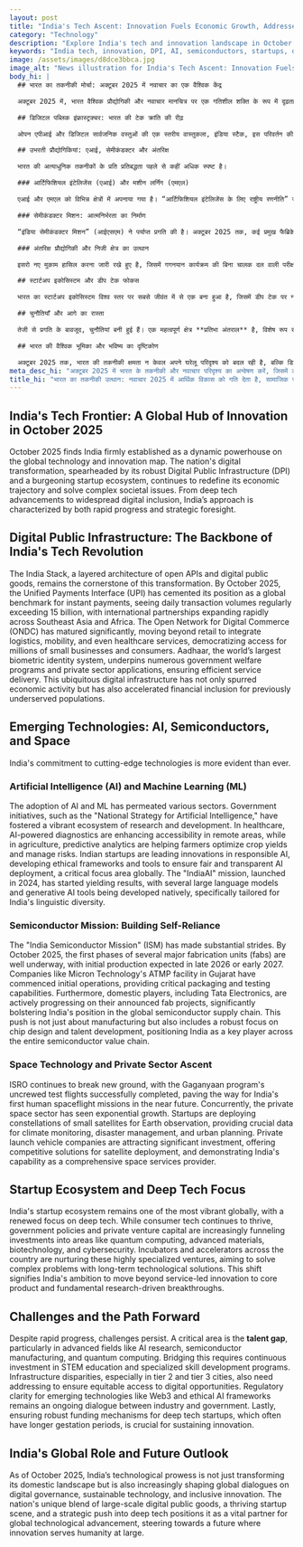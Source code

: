```yaml
---
layout: post
title: "India's Tech Ascent: Innovation Fuels Economic Growth, Addresses Societal Challenges in 2025"
category: "Technology"
description: "Explore India's tech and innovation landscape in October 2025, covering DPI, AI, semiconductors, startups, and future challenges."
keywords: "India tech, innovation, DPI, AI, semiconductors, startups, digital transformation, future tech, भारत प्रौद्योगिकी, नवाचार, डीपीआई, एआई, सेमीकंडक्टर, स्टार्टअप, डिजिटल परिवर्तन, भविष्य की तकनीक"
image: /assets/images/d8dce3bbca.jpg
image_alt: "News illustration for India's Tech Ascent: Innovation Fuels Economic Growth, Addresses Societal Challenges in 2025"
body_hi: |
  ## भारत का तकनीकी मोर्चा: अक्टूबर 2025 में नवाचार का एक वैश्विक केंद्र

  अक्टूबर 2025 में, भारत वैश्विक प्रौद्योगिकी और नवाचार मानचित्र पर एक गतिशील शक्ति के रूप में दृढ़ता से स्थापित हो गया है। राष्ट्र का डिजिटल परिवर्तन, जो इसके मजबूत डिजिटल पब्लिक इंफ्रास्ट्रक्चर (डीपीआई) और बढ़ते स्टार्टअप इकोसिस्टम द्वारा संचालित है, अपनी आर्थिक गति को फिर से परिभाषित करना और जटिल सामाजिक मुद्दों को हल करना जारी रखता है। डीप टेक प्रगति से लेकर व्यापक डिजिटल समावेशन तक, भारत का दृष्टिकोण तीव्र प्रगति और रणनीतिक दूरदर्शिता दोनों की विशेषता है।

  ## डिजिटल पब्लिक इंफ्रास्ट्रक्चर: भारत की टेक क्रांति की रीढ़

  ओपन एपीआई और डिजिटल सार्वजनिक वस्तुओं की एक स्तरीय वास्तुकला, इंडिया स्टैक, इस परिवर्तन की आधारशिला बनी हुई है। अक्टूबर 2025 तक, यूनिफाइड पेमेंट्स इंटरफेस (यूपीआई) ने तत्काल भुगतानों के लिए एक वैश्विक बेंचमार्क के रूप में अपनी स्थिति मजबूत कर ली है, जिसमें दैनिक लेनदेन की मात्रा नियमित रूप से 15 बिलियन से अधिक हो रही है, और दक्षिण पूर्व एशिया और अफ्रीका में अंतरराष्ट्रीय भागीदारी तेजी से बढ़ रही है। ओपन नेटवर्क फॉर डिजिटल कॉमर्स (ओएनडीसी) में महत्वपूर्ण परिपक्वता आई है, जो खुदरा से आगे बढ़कर लॉजिस्टिक्स, गतिशीलता और यहां तक कि स्वास्थ्य सेवाओं को एकीकृत कर रहा है, जिससे लाखों छोटे व्यवसायों और उपभोक्ताओं के लिए पहुंच का लोकतंत्रीकरण हो रहा है। आधार, दुनिया की सबसे बड़ी बायोमेट्रिक पहचान प्रणाली, कई सरकारी कल्याण कार्यक्रमों और निजी क्षेत्र के अनुप्रयोगों को रेखांकित करती है, जिससे कुशल सेवा वितरण सुनिश्चित होता है। इस सर्वव्यापी डिजिटल बुनियादी ढांचे ने न केवल आर्थिक गतिविधि को बढ़ावा दिया है, बल्कि पहले से वंचित आबादी के लिए वित्तीय समावेशन को भी गति दी है।

  ## उभरती प्रौद्योगिकियां: एआई, सेमीकंडक्टर और अंतरिक्ष

  भारत की अत्याधुनिक तकनीकों के प्रति प्रतिबद्धता पहले से कहीं अधिक स्पष्ट है।

  ### आर्टिफिशियल इंटेलिजेंस (एआई) और मशीन लर्निंग (एमएल)

  एआई और एमएल को विभिन्न क्षेत्रों में अपनाया गया है। “आर्टिफिशियल इंटेलिजेंस के लिए राष्ट्रीय रणनीति” जैसी सरकारी पहलों ने अनुसंधान और विकास के एक जीवंत पारिस्थितिकी तंत्र को बढ़ावा दिया है। स्वास्थ्य सेवा में, एआई-संचालित निदान दूरदराज के क्षेत्रों में पहुंच बढ़ा रहे हैं, जबकि कृषि में, भविष्य कहनेवाला विश्लेषण किसानों को फसल की पैदावार को अनुकूलित करने और जोखिमों का प्रबंधन करने में मदद कर रहे हैं। भारतीय स्टार्टअप जिम्मेदार एआई में नवाचार का नेतृत्व कर रहे हैं, निष्पक्ष और पारदर्शी एआई परिनियोजन सुनिश्चित करने के लिए नैतिक ढांचे और उपकरण विकसित कर रहे हैं, जो विश्व स्तर पर एक महत्वपूर्ण फोकस क्षेत्र है। 2024 में शुरू किए गए “इंडियाएआई” मिशन ने परिणाम देना शुरू कर दिया है, जिसमें भारत की भाषाई विविधता के लिए विशेष रूप से कई बड़े भाषा मॉडल और जनरेटिव एआई उपकरण स्वदेशी रूप से विकसित किए जा रहे हैं।

  ### सेमीकंडक्टर मिशन: आत्मनिर्भरता का निर्माण

  “इंडिया सेमीकंडक्टर मिशन” (आईएसएम) ने पर्याप्त प्रगति की है। अक्टूबर 2025 तक, कई प्रमुख फैब्रिकेशन इकाइयों (फैब्स) के पहले चरण अच्छी तरह से चल रहे हैं, जिसमें प्रारंभिक उत्पादन 2026 के अंत या 2027 की शुरुआत में अपेक्षित है। गुजरात में माइक्रोन टेक्नोलॉजी की एटीएमपी सुविधा जैसी कंपनियों ने प्रारंभिक परिचालन शुरू कर दिया है, जो महत्वपूर्ण पैकेजिंग और परीक्षण क्षमताएं प्रदान कर रही हैं। इसके अलावा, टाटा इलेक्ट्रॉनिक्स सहित घरेलू खिलाड़ी, अपनी घोषित फैब परियोजनाओं पर सक्रिय रूप से प्रगति कर रहे हैं, जिससे वैश्विक सेमीकंडक्टर आपूर्ति श्रृंखला में भारत की स्थिति काफी मजबूत हो रही है। यह जोर सिर्फ विनिर्माण के बारे में नहीं है, बल्कि चिप डिजाइन और प्रतिभा विकास पर भी एक मजबूत फोकस शामिल है, जो भारत को पूरे सेमीकंडक्टर मूल्य श्रृंखला में एक प्रमुख खिलाड़ी के रूप में स्थापित कर रहा है।

  ### अंतरिक्ष प्रौद्योगिकी और निजी क्षेत्र का उत्थान

  इसरो नए मुकाम हासिल करना जारी रखे हुए है, जिसमें गगनयान कार्यक्रम की बिना चालक दल वाली परीक्षण उड़ानें सफलतापूर्वक पूरी हो गई हैं, जिससे निकट भविष्य में भारत के पहले मानव अंतरिक्ष उड़ान मिशन का मार्ग प्रशस्त हो गया है। साथ ही, निजी अंतरिक्ष क्षेत्र में तेजी से वृद्धि देखी गई है। स्टार्टअप पृथ्वी अवलोकन के लिए छोटे उपग्रहों के तारामंडल तैनात कर रहे हैं, जो जलवायु निगरानी, ​​आपदा प्रबंधन और शहरी नियोजन के लिए महत्वपूर्ण डेटा प्रदान कर रहे हैं। निजी लॉन्च वाहन कंपनियां महत्वपूर्ण निवेश आकर्षित कर रही हैं, उपग्रह परिनियोजन के लिए प्रतिस्पर्धी समाधान पेश कर रही हैं, और एक व्यापक अंतरिक्ष सेवा प्रदाता के रूप में भारत की क्षमता का प्रदर्शन कर रही हैं।

  ## स्टार्टअप इकोसिस्टम और डीप टेक फोकस

  भारत का स्टार्टअप इकोसिस्टम विश्व स्तर पर सबसे जीवंत में से एक बना हुआ है, जिसमें डीप टेक पर नए सिरे से ध्यान केंद्रित किया गया है। जबकि उपभोक्ता तकनीक फल-फूल रही है, सरकारी नीतियां और निजी उद्यम पूंजी क्वांटम कंप्यूटिंग, उन्नत सामग्री, जैव प्रौद्योगिकी और साइबर सुरक्षा जैसे क्षेत्रों में तेजी से निवेश कर रही है। देश भर के इनक्यूबेटर और एक्सेलेरेटर इन अत्यधिक विशिष्ट उद्यमों का पोषण कर रहे हैं, जिसका उद्देश्य दीर्घकालिक तकनीकी समाधानों के साथ जटिल समस्याओं को हल करना है। यह बदलाव सेवा-आधारित नवाचार से हटकर मुख्य उत्पाद और मौलिक अनुसंधान-संचालित सफलताओं की ओर बढ़ने की भारत की महत्वाकांक्षा को दर्शाता है।

  ## चुनौतियाँ और आगे का रास्ता

  तेजी से प्रगति के बावजूद, चुनौतियां बनी हुई हैं। एक महत्वपूर्ण क्षेत्र **प्रतिभा अंतराल** है, विशेष रूप से एआई अनुसंधान, सेमीकंडक्टर विनिर्माण और क्वांटम कंप्यूटिंग जैसे उन्नत क्षेत्रों में। इसे पाटने के लिए एसटीईएम शिक्षा और विशेष कौशल विकास कार्यक्रमों में निरंतर निवेश की आवश्यकता है। टियर 2 और टियर 3 शहरों में बुनियादी ढांचे की असमानताओं को भी संबोधित करने की आवश्यकता है ताकि डिजिटल अवसरों तक समान पहुंच सुनिश्चित की जा सके। वेब3 और नैतिक एआई ढांचे जैसी उभरती प्रौद्योगिकियों के लिए नियामक स्पष्टता उद्योग और सरकार के बीच एक सतत संवाद बनी हुई है। अंत में, डीप टेक स्टार्टअप के लिए मजबूत फंडिंग तंत्र सुनिश्चित करना, जिनकी अक्सर लंबी गर्भधारण अवधि होती है, नवाचार को बनाए रखने के लिए महत्वपूर्ण है।

  ## भारत की वैश्विक भूमिका और भविष्य का दृष्टिकोण

  अक्टूबर 2025 तक, भारत की तकनीकी क्षमता न केवल अपने घरेलू परिदृश्य को बदल रही है, बल्कि डिजिटल शासन, स्थायी प्रौद्योगिकी और समावेशी नवाचार पर वैश्विक संवादों को भी तेजी से आकार दे रही है। बड़े पैमाने पर डिजिटल सार्वजनिक वस्तुओं, एक संपन्न स्टार्टअप दृश्य, और डीप टेक में एक रणनीतिक धक्का का भारत का अनूठा मिश्रण इसे वैश्विक तकनीकी उन्नति के लिए एक महत्वपूर्ण भागीदार के रूप में स्थापित करता है, एक ऐसे भविष्य की ओर बढ़ रहा है जहां नवाचार बड़े पैमाने पर मानवता की सेवा करता है।
meta_desc_hi: "अक्टूबर 2025 में भारत के तकनीकी और नवाचार परिदृश्य का अन्वेषण करें, जिसमें डीपीआई, एआई, सेमीकंडक्टर, स्टार्टअप और भविष्य की चुनौतियाँ शामिल हैं।"
title_hi: "भारत का तकनीकी उत्थान: नवाचार 2025 में आर्थिक विकास को गति देता है, सामाजिक चुनौतियों का समाधान करता है"
---
```

## India's Tech Frontier: A Global Hub of Innovation in October 2025

October 2025 finds India firmly established as a dynamic powerhouse on the global technology and innovation map. The nation's digital transformation, spearheaded by its robust Digital Public Infrastructure (DPI) and a burgeoning startup ecosystem, continues to redefine its economic trajectory and solve complex societal issues. From deep tech advancements to widespread digital inclusion, India’s approach is characterized by both rapid progress and strategic foresight.

## Digital Public Infrastructure: The Backbone of India's Tech Revolution

The India Stack, a layered architecture of open APIs and digital public goods, remains the cornerstone of this transformation. By October 2025, the Unified Payments Interface (UPI) has cemented its position as a global benchmark for instant payments, seeing daily transaction volumes regularly exceeding 15 billion, with international partnerships expanding rapidly across Southeast Asia and Africa. The Open Network for Digital Commerce (ONDC) has matured significantly, moving beyond retail to integrate logistics, mobility, and even healthcare services, democratizing access for millions of small businesses and consumers. Aadhaar, the world’s largest biometric identity system, underpins numerous government welfare programs and private sector applications, ensuring efficient service delivery. This ubiquitous digital infrastructure has not only spurred economic activity but has also accelerated financial inclusion for previously underserved populations.

## Emerging Technologies: AI, Semiconductors, and Space

India's commitment to cutting-edge technologies is more evident than ever.

### Artificial Intelligence (AI) and Machine Learning (ML)

The adoption of AI and ML has permeated various sectors. Government initiatives, such as the "National Strategy for Artificial Intelligence," have fostered a vibrant ecosystem of research and development. In healthcare, AI-powered diagnostics are enhancing accessibility in remote areas, while in agriculture, predictive analytics are helping farmers optimize crop yields and manage risks. Indian startups are leading innovations in responsible AI, developing ethical frameworks and tools to ensure fair and transparent AI deployment, a critical focus area globally. The "IndiaAI" mission, launched in 2024, has started yielding results, with several large language models and generative AI tools being developed natively, specifically tailored for India's linguistic diversity.

### Semiconductor Mission: Building Self-Reliance

The "India Semiconductor Mission" (ISM) has made substantial strides. By October 2025, the first phases of several major fabrication units (fabs) are well underway, with initial production expected in late 2026 or early 2027. Companies like Micron Technology's ATMP facility in Gujarat have commenced initial operations, providing critical packaging and testing capabilities. Furthermore, domestic players, including Tata Electronics, are actively progressing on their announced fab projects, significantly bolstering India's position in the global semiconductor supply chain. This push is not just about manufacturing but also includes a robust focus on chip design and talent development, positioning India as a key player across the entire semiconductor value chain.

### Space Technology and Private Sector Ascent

ISRO continues to break new ground, with the Gaganyaan program's uncrewed test flights successfully completed, paving the way for India's first human spaceflight missions in the near future. Concurrently, the private space sector has seen exponential growth. Startups are deploying constellations of small satellites for Earth observation, providing crucial data for climate monitoring, disaster management, and urban planning. Private launch vehicle companies are attracting significant investment, offering competitive solutions for satellite deployment, and demonstrating India's capability as a comprehensive space services provider.

## Startup Ecosystem and Deep Tech Focus

India's startup ecosystem remains one of the most vibrant globally, with a renewed focus on deep tech. While consumer tech continues to thrive, government policies and private venture capital are increasingly funneling investments into areas like quantum computing, advanced materials, biotechnology, and cybersecurity. Incubators and accelerators across the country are nurturing these highly specialized ventures, aiming to solve complex problems with long-term technological solutions. This shift signifies India's ambition to move beyond service-led innovation to core product and fundamental research-driven breakthroughs.

## Challenges and the Path Forward

Despite rapid progress, challenges persist. A critical area is the **talent gap**, particularly in advanced fields like AI research, semiconductor manufacturing, and quantum computing. Bridging this requires continuous investment in STEM education and specialized skill development programs. Infrastructure disparities, especially in tier 2 and tier 3 cities, also need addressing to ensure equitable access to digital opportunities. Regulatory clarity for emerging technologies like Web3 and ethical AI frameworks remains an ongoing dialogue between industry and government. Lastly, ensuring robust funding mechanisms for deep tech startups, which often have longer gestation periods, is crucial for sustaining innovation.

## India's Global Role and Future Outlook

As of October 2025, India’s technological prowess is not just transforming its domestic landscape but is also increasingly shaping global dialogues on digital governance, sustainable technology, and inclusive innovation. The nation's unique blend of large-scale digital public goods, a thriving startup scene, and a strategic push into deep tech positions it as a vital partner for global technological advancement, steering towards a future where innovation serves humanity at large.
